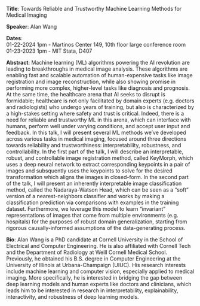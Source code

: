 **Title**: Towards Reliable and Trustworthy Machine Learning Methods for Medical Imaging

**Speaker**: Alan Wang

**Dates**:  
01-22-2024 1pm - Martinos Center 149, 10th floor large conference room  
01-23-2023 1pm - MIT Stata, D407

**Abstract**: Machine learning (ML) algorithms powering the AI revolution are leading to breakthroughs in medical image analysis. These algorithms are enabling fast and scalable automation of human-expensive tasks like image registration and image reconstruction, while also showing promise in performing more complex, higher-level tasks like diagnosis and prognosis. At the same time, the healthcare arena that AI seeks to disrupt is formidable; healthcare is not only facilitated by domain experts (e.g. doctors and radiologists) who undergo years of training, but also is characterized by a high-stakes setting where safety and trust is critical. Indeed, there is a need for reliable and trustworthy ML in this arena, which can interface with humans, perform well under varying conditions, and accept user input and feedback. In this talk, I will present several ML methods we’ve developed across various tasks in medical imaging, focused around three directions towards reliability and trustworthiness: interpretability, robustness, and controllability. In the first part of the talk, I will describe an interpretable, robust, and controllable image registration method, called KeyMorph, which uses a deep neural network to extract corresponding keypoints in a pair of images and subsquently uses the keypoints to solve for the desired transformation which aligns the images in closed-form. In the second part of the talk, I will present an inherently interpretable image classification method, called the Nadaraya-Watson Head, which can be seen as a “soft” version of a nearest-neighbors classifier and works by making a classification prediction via comparisons with examples in the training dataset. Furthermore, we leverage this model to learn “invariant” representations of images that come from multiple environments (e.g. hospitals) for the purposes of robust domain generalization, starting from rigorous causally-informed assumptions of the data-generating process.

**Bio**: Alan Wang is a PhD candidate at Cornell University in the School of Electrical and Computer Engineering. He is also affiliated with Cornell Tech and the Department of Radiology at Weill Cornell Medical School. Previously, he obtained his B.S. degree in Computer Engineering at the University of Illinois at Urbana-Champaign (UIUC). His research interests include machine learning and computer vision, especially applied to medical imaging. More specifically, he is interested in bridging the gap between deep learning models and human experts like doctors and clinicians, which leads him to be interested in research in interpretability, explainability, interactivity, and robustness of deep learning models.
